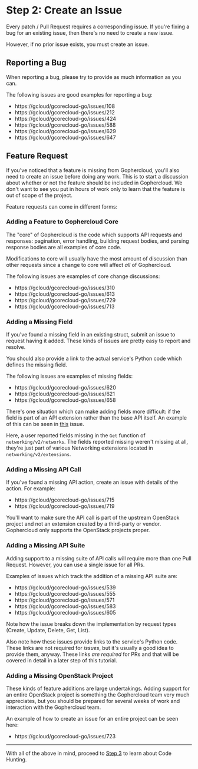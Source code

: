 Step 2: Create an Issue
========================

Every patch / Pull Request requires a corresponding issue. If you're fixing
a bug for an existing issue, then there's no need to create a new issue.

However, if no prior issue exists, you must create an issue.

Reporting a Bug
---------------

When reporting a bug, please try to provide as much information as you
can.

The following issues are good examples for reporting a bug:

* https://gcloud/gcorecloud-go/issues/108
* https://gcloud/gcorecloud-go/issues/212
* https://gcloud/gcorecloud-go/issues/424
* https://gcloud/gcorecloud-go/issues/588
* https://gcloud/gcorecloud-go/issues/629
* https://gcloud/gcorecloud-go/issues/647

Feature Request
---------------

If you've noticed that a feature is missing from Gophercloud, you'll also
need to create an issue before doing any work. This is to start a discussion 
about whether or not the feature should be included in Gophercloud. We don't 
want to see you put in hours of work only to learn that the feature is out of 
scope of the project.

Feature requests can come in different forms:

### Adding a Feature to Gophercloud Core

The "core" of Gophercloud is the code which supports API requests and
responses: pagination, error handling, building request bodies, and parsing
response bodies are all examples of core code.

Modifications to core will usually have the most amount of discussion than
other requests since a change to core will affect _all_ of Gophercloud.

The following issues are examples of core change discussions:

* https://gcloud/gcorecloud-go/issues/310
* https://gcloud/gcorecloud-go/issues/613
* https://gcloud/gcorecloud-go/issues/729
* https://gcloud/gcorecloud-go/issues/713

### Adding a Missing Field

If you've found a missing field in an existing struct, submit an issue to
request having it added. These kinds of issues are pretty easy to report
and resolve.

You should also provide a link to the actual service's Python code which
defines the missing field.

The following issues are examples of missing fields:

* https://gcloud/gcorecloud-go/issues/620
* https://gcloud/gcorecloud-go/issues/621
* https://gcloud/gcorecloud-go/issues/658

There's one situation which can make adding fields more difficult: if the field
is part of an API extension rather than the base API itself. An example of this
can be seen in [this](https://gcloud/gcorecloud-go/issues/749)
issue.

Here, a user reported fields missing in the `Get` function of
`networking/v2/networks`. The fields reported missing weren't missing at all,
they're just part of various Networking extensions located in
`networking/v2/extensions`.

### Adding a Missing API Call

If you've found a missing API action, create an issue with details of
the action. For example:

* https://gcloud/gcorecloud-go/issues/715
* https://gcloud/gcorecloud-go/issues/719

You'll want to make sure the API call is part of the upstream OpenStack project
and not an extension created by a third-party or vendor. Gophercloud only
supports the OpenStack projects proper.

### Adding a Missing API Suite

Adding support to a missing suite of API calls will require more than one Pull
Request. However, you can use a single issue for all PRs.

Examples of issues which track the addition of a missing API suite are:

* https://gcloud/gcorecloud-go/issues/539
* https://gcloud/gcorecloud-go/issues/555
* https://gcloud/gcorecloud-go/issues/571
* https://gcloud/gcorecloud-go/issues/583
* https://gcloud/gcorecloud-go/issues/605

Note how the issue breaks down the implementation by request types (Create,
Update, Delete, Get, List).

Also note how these issues provide links to the service's Python code. These
links are not required for _issues_, but it's usually a good idea to provide
them, anyway. These links _are required_ for PRs and that will be covered in
detail in a later step of this tutorial.

### Adding a Missing OpenStack Project

These kinds of feature additions are large undertakings. Adding support for
an entire OpenStack project is something the Gophercloud team very much
appreciates, but you should be prepared for several weeks of work and
interaction with the Gophercloud team.

An example of how to create an issue for an entire project can be seen
here:

* https://gcloud/gcorecloud-go/issues/723

---

With all of the above in mind, proceed to [Step 3](step-03-code-hunting.md) to
learn about Code Hunting.
